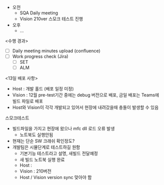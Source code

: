 - 오전
	- SQA Daily meeting
	- Vision 210ver 스모크 테스트 진행
- 오후
	- ...

<수행 경과>
- [ ] Daily meeting minutes upload (confluence)
- [ ] Work progress check (Jira)
	- [ ] SET
	- [ ] ALM

<13일 배포 사항>
- Host : 개발 홀드 (배포 일정 미정)
- Vision : 12월 pre-test기간 중에는 debug 버전으로 배포, 금일 배포는 Teams에 빌드 파일로 배포
- Host와 Vision이 각각 개발되고 있어서 현장에 내려갔을때 충돌이 발생할 수 있음

스모크테스트
- 빌드파일을 가지고 현장에 왔으나 mfc dll 로드 오류 발생
	- 노트북도 실행안됨
- 현재는 단순 SW 크래쉬 확인정도?
- 개발팀은 시뮬단계로 테스트하길 원함
	- 기본기능 테스트라고 설명, 새빌드 전달예정
	- 새 빌드 노트북 실행 완료
	- Host : 
	- Vision : 210버전
	- Host / Vision version sync 맞아야 함